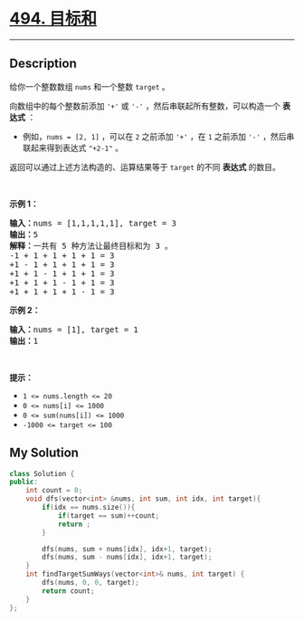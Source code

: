 # [494. 目标和](https://leetcode-cn.com/problems/target-sum/)

---

## Description

<section>
<p>给你一个整数数组 <code>nums</code> 和一个整数 <code>target</code> 。</p>
<p>向数组中的每个整数前添加&nbsp;<code>'+'</code> 或 <code>'-'</code> ，然后串联起所有整数，可以构造一个 <strong>表达式</strong> ：</p>
<ul>
	<li>例如，<code>nums = [2, 1]</code> ，可以在 <code>2</code> 之前添加 <code>'+'</code> ，在 <code>1</code> 之前添加 <code>'-'</code> ，然后串联起来得到表达式 <code>"+2-1"</code> 。</li>
</ul>
<p>返回可以通过上述方法构造的、运算结果等于 <code>target</code> 的不同 <strong>表达式</strong> 的数目。</p>
<p>&nbsp;</p>
<p><strong>示例 1：</strong></p>
<pre><strong>输入：</strong>nums = [1,1,1,1,1], target = 3
<strong>输出：</strong>5
<strong>解释：</strong>一共有 5 种方法让最终目标和为 3 。
-1 + 1 + 1 + 1 + 1 = 3
+1 - 1 + 1 + 1 + 1 = 3
+1 + 1 - 1 + 1 + 1 = 3
+1 + 1 + 1 - 1 + 1 = 3
+1 + 1 + 1 + 1 - 1 = 3
</pre>
<p><strong>示例 2：</strong></p>
<pre><strong>输入：</strong>nums = [1], target = 1
<strong>输出：</strong>1
</pre>
<p>&nbsp;</p>
<p><strong>提示：</strong></p>
<ul>
	<li><code>1 &lt;= nums.length &lt;= 20</code></li>
	<li><code>0 &lt;= nums[i] &lt;= 1000</code></li>
	<li><code>0 &lt;= sum(nums[i]) &lt;= 1000</code></li>
	<li><code>-1000 &lt;= target &lt;= 100</code></li>
</ul>
</section>


## My Solution

```cpp
class Solution {
public:
    int count = 0;
    void dfs(vector<int> &nums, int sum, int idx, int target){
        if(idx == nums.size()){
            if(target == sum)++count;
            return ;
        }

        dfs(nums, sum + nums[idx], idx+1, target);
        dfs(nums, sum - nums[idx], idx+1, target);
    }
    int findTargetSumWays(vector<int>& nums, int target) {
        dfs(nums, 0, 0, target);
        return count; 
    }
};
```